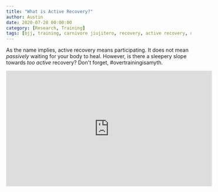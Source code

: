 ```yaml
---
title: "What is Active Recovery?"
author: Austin
date: 2020-07-28 00:00:00
category: [Research, Training]
tags: [bjj, training, carnivore jiujitero, recovery, active recovery, underrecovery, overtraining]
---
```


As the name implies, active recovery means participating.  It does not mean *passively* waiting for your body to heal.  However, is there a sleepery slope towards *too active* recovery?  Don't forget, #overtrainingisamyth.

<iframe width="560" height="315" src="https://www.youtube.com/embed/F3cguKZrkfg" frameborder="0" allow="accelerometer; autoplay; encrypted-media; gyroscope; picture-in-picture" allowfullscreen></iframe>
